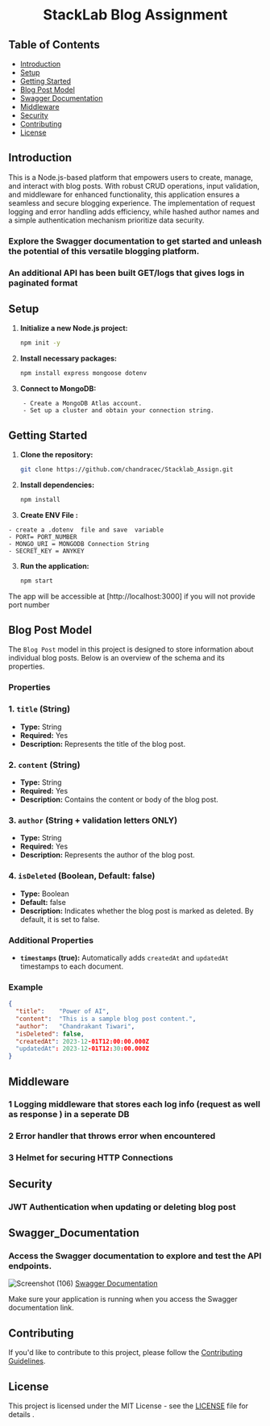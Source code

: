 #             <center> StackLab Blog Assignment


## Table of Contents


- [Introduction](#introduction)
- [Setup](#setup)
-  [Getting Started](#getting-started)
- [Blog Post Model](#blog-post-model)
- [ Swagger Documentation](#swagger_documentation)
- [Middleware](#middleware)
- [Security](#security)
- [Contributing](#contributing)
- [License](#license)

## Introduction

This is  a Node.js-based platform that empowers users to create, manage, and interact with blog posts. With robust CRUD operations, input validation, and middleware for enhanced functionality, this  application ensures a seamless and secure blogging experience. The implementation of request logging and error handling adds efficiency, while hashed author names and a simple authentication mechanism prioritize data security. 

### Explore the Swagger documentation to get started and unleash the potential of this versatile blogging platform.

### An additional API has been built  GET/logs that gives logs in paginated format 
## Setup

1. **Initialize a new Node.js project:**

    ```bash
    npm init -y
    ```
2. **Install necessary packages:**

    ```bash 
    npm install express mongoose dotenv 
3. **Connect to MongoDB:**
```
    - Create a MongoDB Atlas account.
    - Set up a cluster and obtain your connection string.
   ````
## Getting Started

1. **Clone the repository:**

    ```bash
    git clone https://github.com/chandracec/Stacklab_Assign.git
    ```

2. **Install dependencies:**

    ```bash
    npm install
    ```
3. **Create ENV File :**
```
- create a .dotenv  file and save  variable 
- PORT= PORT_NUMBER 
- MONGO_URI = MONGODB Connection String
- SECRET_KEY = ANYKEY
```
3. **Run the application:**

    ```bash
   npm start
    ```

  The app will be accessible at [http://localhost:3000] if you will not provide port number
## Blog Post Model

The `Blog Post` model in this project is designed to store information about individual blog posts. Below is an overview of the schema and its properties.

### Properties

### 1. `title` (String)

- **Type:** String
- **Required:** Yes
- **Description:** Represents the title of the blog post.

### 2. `content` (String)

- **Type:** String
- **Required:** Yes
- **Description:** Contains the content or body of the blog post.

### 3. `author` (String + validation letters ONLY) 

- **Type:** String
- **Required:** Yes
- **Description:** Represents the author of the blog post.

### 4. `isDeleted` (Boolean, Default: false)

- **Type:** Boolean
- **Default:** false
- **Description:** Indicates whether the blog post is marked as deleted. By default, it is set to false.

### Additional Properties

- **`timestamps` (true):** Automatically adds `createdAt` and `updatedAt` timestamps to each document.

### Example

```json
{
  "title":    "Power of AI",
  "content":  "This is a sample blog post content.",
  "author":   "Chandrakant Tiwari",
  "isDeleted": false,
  "createdAt": 2023-12-01T12:00:00.000Z
  "updatedAt": 2023-12-01T12:30:00.000Z
} 
```
## Middleware
 ### 1 Logging middleware that stores each log info (request as well as response ) in a seperate DB
 ### 2  Error handler that throws error when encountered 
 ### 3 Helmet for securing HTTP Connections
## Security
### JWT Authentication when updating or deleting blog post 

##  Swagger_Documentation

### Access the Swagger documentation to explore and test the API endpoints.
![Screenshot (106)](https://github.com/chandracec/Stacklab_Assign/assets/50081484/28b0a3bc-4ec0-448d-bbcc-50a727f16998)
[Swagger Documentation](http://localhost:3000/api-docs)

Make sure your application is running when you access the Swagger documentation link.


## Contributing

If you'd like to contribute to this project, please follow the [Contributing Guidelines](CONTRIBUTING.md).

## License

This project is licensed under the MIT License - see the [LICENSE](LICENSE) file for details .
